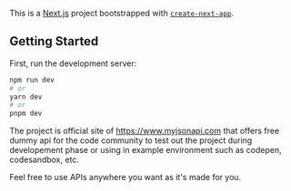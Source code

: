 This is a [Next.js](https://nextjs.org/) project bootstrapped with [`create-next-app`](https://github.com/vercel/next.js/tree/canary/packages/create-next-app).

## Getting Started

First, run the development server:

```bash
npm run dev
# or
yarn dev
# or
pnpm dev
```

The project is official site of https://www.myjsonapi.com that offers free dummy api for the code community to test out the project during developement phase or using in example environment such as codepen, codesandbox, etc.

Feel free to use APIs anywhere you want as it's made for you.
